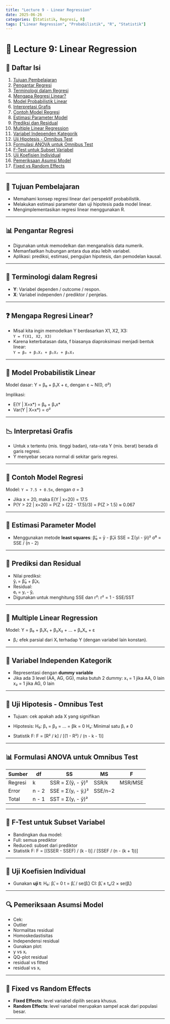 ```yaml
---
title: "Lecture 9 - Linear Regression"
date: 2025-06-26
categories: [Statistik, Regresi, R]
tags: ["Linear Regression", "Probabilistik", "R", "Statistik"]
---
```


# 📘 Lecture 9: Linear Regression

## 📑 Daftar Isi

1. [Tujuan Pembelajaran](#tujuan-pembelajaran)
2. [Pengantar Regresi](#pengantar-regresi)
3. [Terminologi dalam Regresi](#terminologi-dalam-regresi)
4. [Mengapa Regresi Linear?](#mengapa-regresi-linear)
5. [Model Probabilistik Linear](#model-probabilistik-linear)
6. [Interpretasi Grafis](#interpretasi-grafis)
7. [Contoh Model Regresi](#contoh-model-regresi)
8. [Estimasi Parameter Model](#estimasi-parameter-model)
9. [Prediksi dan Residual](#prediksi-dan-residual)
10. [Multiple Linear Regression](#multiple-linear-regression)
11. [Variabel Independen Kategorik](#variabel-independen-kategorik)
12. [Uji Hipotesis - Omnibus Test](#uji-hipotesis---omnibus-test)
13. [Formulasi ANOVA untuk Omnibus Test](#formulasi-anova-untuk-omnibus-test)
14. [F-Test untuk Subset Variabel](#f-test-untuk-subset-variabel)
15. [Uji Koefisien Individual](#uji-koefisien-individual)
16. [Pemeriksaan Asumsi Model](#pemeriksaan-asumsi-model)
17. [Fixed vs Random Effects](#fixed-vs-random-effects)

---

## 🎯 Tujuan Pembelajaran

- Memahami konsep regresi linear dari perspektif probabilistik.
- Melakukan estimasi parameter dan uji hipotesis pada model linear.
- Mengimplementasikan regresi linear menggunakan R.

---

## 📊 Pengantar Regresi

- Digunakan untuk memodelkan dan menganalisis data numerik.
- Memanfaatkan hubungan antara dua atau lebih variabel.
- Aplikasi: prediksi, estimasi, pengujian hipotesis, dan pemodelan kausal.

---

## 🧠 Terminologi dalam Regresi

- **Y**: Variabel dependen / outcome / respon.
- **X**: Variabel independen / prediktor / penjelas.

---

## ❓ Mengapa Regresi Linear?

- Misal kita ingin memodelkan Y berdasarkan X1, X2, X3:  
  `Y = f(X1, X2, X3)`  
- Karena keterbatasan data, f biasanya diaproksimasi menjadi bentuk linear:  
  `Y = β₀ + β₁X₁ + β₂X₂ + β₃X₃`

---

## 📐 Model Probabilistik Linear

Model dasar:
Y = β₀ + β₁X + ε, dengan ε ~ N(0, σ²)

Implikasi:
- E(Y | X=x*) = β₀ + β₁x*
- Var(Y | X=x*) = σ²

---

## 📉 Interpretasi Grafis

- Untuk x tertentu (mis. tinggi badan), rata-rata Y (mis. berat) berada di garis regresi.
- Y menyebar secara normal di sekitar garis regresi.

---

## 🧮 Contoh Model Regresi

Model: `Y = 7.5 + 0.5x`, dengan σ = 3

- Jika x = 20, maka E(Y | x=20) = 17.5
- P(Y > 22 | x=20) = P(Z > (22 - 17.5)/3) = P(Z > 1.5) ≈ 0.067

---

## 🧾 Estimasi Parameter Model

- Menggunakan metode **least squares**:
β̂₀ = ȳ - β̂₁x̄
SSE = Σ(yi - ŷi)²
σ̂² = SSE / (n - 2)


---

## 🧩 Prediksi dan Residual

- Nilai prediksi:  
ŷᵢ = β̂₀ + β̂₁xᵢ  
- Residual:  
eᵢ = yᵢ - ŷᵢ  
- Digunakan untuk menghitung SSE dan r²:
r² = 1 - SSE/SST


---

## 🔢 Multiple Linear Regression

Model:
Y = β₀ + β₁X₁ + β₂X₂ + ... + βₙXₙ + ε

- βᵢ: efek parsial dari Xᵢ terhadap Y (dengan variabel lain konstan).

---

## 🧮 Variabel Independen Kategorik

- Representasi dengan **dummy variable**
- Jika ada 3 level (AA, AG, GG), maka butuh 2 dummy:
x₁ = 1 jika AA, 0 lain
x₂ = 1 jika AG, 0 lain


---

## 🧪 Uji Hipotesis - Omnibus Test

- Tujuan: cek apakah ada X yang signifikan
- Hipotesis:
H₀: β₁ = β₂ = ... = βk = 0
Hₐ: Minimal satu βᵢ ≠ 0

- Statistik F:
F = [R² / k] / [(1 - R²) / (n - k - 1)]


---

## 📊 Formulasi ANOVA untuk Omnibus Test

| Sumber | df     | SS                         | MS     | F       |
|--------|--------|----------------------------|--------|---------|
| Regresi| k      | SSR = Σ(ŷᵢ - ȳ)²           | SSR/k  | MSR/MSE |
| Error  | n - 2  | SSE = Σ(yᵢ - ŷᵢ)²          | SSE/n−2|         |
| Total  | n - 1  | SST = Σ(yᵢ - ȳ)²           |        |         |

---

## 🧪 F-Test untuk Subset Variabel

- Bandingkan dua model:
- Full: semua prediktor
- Reduced: subset dari prediktor
- Statistik F:
F = [(SSER - SSEF) / (k - l)] / [SSEF / (n - (k + 1))]


---

## 🧪 Uji Koefisien Individual

- Gunakan **uji t**:
H₀: β̂ᵢ = 0
t = β̂ᵢ / se(β̂ᵢ)
CI: β̂ᵢ ± tₐ/2 × se(β̂ᵢ)


---

## 🔍 Pemeriksaan Asumsi Model

- Cek:
- Outlier
- Normalitas residual
- Homoskedastisitas
- Independensi residual
- Gunakan plot:
- y vs xᵢ
- QQ-plot residual
- residual vs fitted
- residual vs xᵢ

---

## 🧭 Fixed vs Random Effects

- **Fixed Effects**: level variabel dipilih secara khusus.
- **Random Effects**: level variabel merupakan sampel acak dari populasi besar.

---

